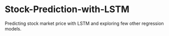 # Stock-Prediction-with-LSTM
Predicting stock market price with LSTM and exploring few other regression models.
